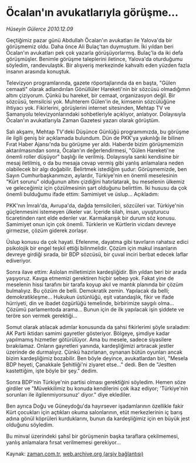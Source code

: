 # Öcalan'ın avukatlarıyla  görüşme...

*Hüseyin Gülerce 2010.12.09*

<td class="columnist-detail">
<p>Geçtiğimiz pazar günü Abdullah Öcalan'ın avukatları ile Yalova'da bir görüşmemiz oldu. Daha önce Ali Bulaç'tan duymuştum. İki yıldan beri Öcalan'ın avukatları pek çok yazarla görüşüyorlarmış. Bulaç'la da iki defa görüşmüşler. Benimle görüşme taleplerini iletince, Yalova'da oturduğumu söyledim, randevulaştık. Bir alışveriş merkezinde kahvaltı eden yüzden fazla insanın arasında konuştuk.</p>
<p><p>Televizyon programlarında, gazete röportajlarında da en başta, "Gülen cemaati" olarak adlandırılan Gönüllüler Hareketi'nin bir sözcüsü olmadığımın altını çiziyorum. Çünkü bu hareket, bir cemaat, organizasyon değil. Bir sözcüsü, temsilcisi yok. Muhterem Gülen'in de, kimsenin sözcülüğüne ihtiyacı yok. Fikirlerini, görüşlerini internet sitesinden, Mehtap TV ve Samanyolu televizyonlarındaki sohbetleriyle açıklıyor, anlatıyor. Dolayısıyla Öcalan'ın avukatlarıyla Zaman Gazetesi yazarı olarak görüştüm.
<p>Salı akşamı, Mehtap TV'deki Düşünce Günlüğü programımızda, bu görüşme ile ilgili geniş bir açıklamada bulundum. Dün de PKK'ya yakınlığı ile bilinen Fırat Haber Ajansı'nda bu görüşme yer aldı. Haberde bizim görüşmemizin aktarılmasından sonra, Öcalan'ın değerlendirmesi, "Gülen Hareketi'ne önemli roller düşüyor" başlığı ile verilmiş. Dolayısıyla sanki kendisine bir mesaj iletilmiş, o da bu mesaja cevap vermiş gibi yanlış anlamalara neden olabilecek bir algı doğabilir. Belirtmek istediğim şudur: Görüşmemizde, ben Sayın Cumhurbaşkanımızın, aylardır, Türkiye'nin en önemli meselesinin "Kürt sorunu" olduğunun altını çizdiğini hatırlatarak, bu meselenin ülkemiz ve geleceğimiz için çözülmesinin şart olduğunu belirttim. İki hususu da çok önemli bulduğumu ifade ettim: Samimiyet ve üslup... Açıkladım:
<p>PKK'nın İmralı'da, Avrupa'da, dağda temsilcileri, sözcüleri var. Türkiye'nin güçlenmesini istemeyen ülkeler var. İçeride silah, insan, uyuşturucu ticaretinden rant elde edenler var. Karmakarışık bir durum söz konusu. Samimiyet onun için çok önemli. Türklerin ve Kürtlerin vicdanı devreye girmezse, çözüm giderek zorlaşır.
<p>Üslup konusu da çok hayati. Efelenme, dayatma gibi tavırların rahatsız edici psikolojik bir engel teşkil ettiği bilinmelidir. Çözüm için makul insanların devreye girdiği sırada, bir BDP sözcüsü, bir çuval inciri berbat edecek laflar ediveriyor.
<p>Sonra ilave ettim: Aslolan milletimizin kardeşliğidir. Bin yıldan beri bir arada yaşıyoruz. Kavga etmemizi gerektiren hiçbir sebep yok. Fakat yine de meselenin hissi tarafını bir tarafa koyup akıl ve mantık planında bir çözüm bulmalıyız. Bu çözüm de belli. Demokratik zemin. Yapılacak da belli; demokratikleşme... Hukukun üstünlüğü, eşit vatandaşlık, fikir ve ifade hürriyeti, din ve ibadet özgürlüğü temelinde, birbirimize saygılı olma... Çözümü parlamentoda arama... Bunun için de ilk yapılacak işin şiddete ve teröre son vermek gerektiği...
<p>Somut olarak atılacak adımlar konusunda da şahsi fikirlerimi şöyle sıraladım: AK Parti iktidarı samimi gayretler gösteriyor. Bölgeye, şimdiye kadar yapılmamış hizmetler götürülüyor. Ama bu mesele, sadece siyasilere bırakılamaz. Onların gayretleri yanında, kardeşliğimizi artıracak jestler üzerinde de durmalıyız. Çünkü hazırlanan, oynanan bütün oyunları ancak bizim kardeşliğimiz bozabilir. Ben böyle deyince, avukatlardan biri, "Mesela BDP heyeti, Çanakkale Şehitliği'ni ziyaret etse..." dedi. Ben de "Jestten kastettiğim, işte böyle bir şey." dedim.
<p>Sonra BDP'nin Türkiye'nin partisi olması gerektiğini söyledim. Hemen söze girdiler ve "Müvekkilimiz bu konuda kendilerini çok ikaz ediyor; 'Türkiye'nin sorunları ile ilgilenmiyorsunuz' diyor." diye eklediler.
<p>Ben ayrıca Doğu ve Güneydoğu'da hayırsever işadamlarının özellikle fakir Kürt çocukları için açtıkları okuma salonlarının, etüt merkezlerinin iç barış adına gönül köprüleri kurduklarını, bunun da kardeşliğimiz için en büyük jest olduğunu söyledim.
<p>Bu minval üzerindeki şahsî bir görüşmenin başka taraflara çekilmemesi, yanlış anlamalara fırsat verilmemesi gerekiyor... </p>
<a href="http://web.archive.org/web/20101213134051/mailto:h.gulerce@zaman.com.tr">
</a></p></p></p></p></p></p></p></p></p></td>

Kaynak: [zaman.com.tr](http://zaman.com.tr/yazar.do?yazino=1062678), [web.archive.org (arşiv bağlantısı)](http://web.archive.org/web/20101213134051/http://www.zaman.com.tr:80/yazar.do?yazino=1062678)
